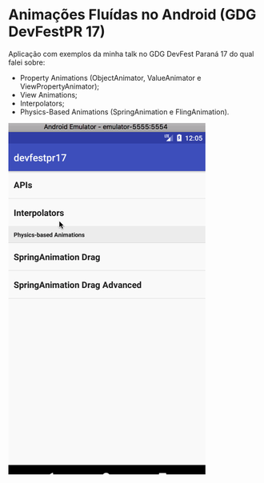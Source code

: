 # Animações Fluídas no Android (GDG DevFestPR 17)

Aplicação com exemplos da minha talk no GDG DevFest Paraná 17 do qual falei sobre:

* Property Animations (ObjectAnimator, ValueAnimator e ViewPropertyAnimator);
* View Animations;
* Interpolators;
* Physics-Based Animations (SpringAnimation e FlingAnimation).

![App image example](https://raw.githubusercontent.com/renatopeterman/devfestpr17/master/app_example.gif "App image example")
